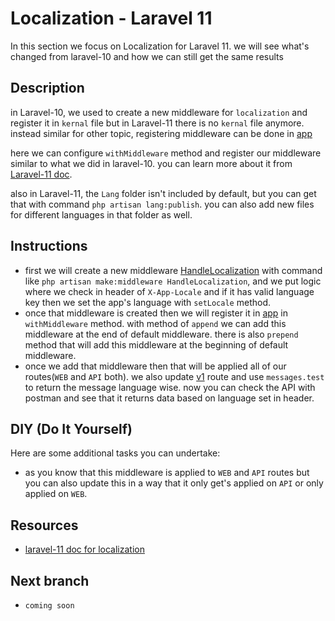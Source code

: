 # Localization - Laravel 11

In this section we focus on Localization for Laravel 11. we will see what's changed from laravel-10 and how we can still get the same results

## Description

in Laravel-10, we used to create a new middleware for `localization` and register it in `kernal` file but in Laravel-11 there is no `kernal` file anymore. instead similar for other topic, registering middleware can be done in [app](bootstrap/app.php)

here we can configure `withMiddleware` method and register our middleware similar to what we did in laravel-10. you can learn more about it from [Laravel-11 doc](https://laravel.com/docs/11.x/localization).

also in Laravel-11, the `Lang` folder isn't included by default, but you can get that with command `php artisan lang:publish`. you can also add new files for different languages in that folder as well.

## Instructions

- first we will create a new middleware [HandleLocalization](app/Http/Middleware/HandleLocalization.php) with command like `php artisan make:middleware HandleLocalization`, and we put logic where we check in header of `X-App-Locale` and if it has valid language key then  we set the app's language with `setLocale` method.
- once that middleware is created then we will register it in [app](bootstrap/app.php) in `withMiddleware` method. with method of `append` we can add this middleware at the end of default middleware. there is also `prepend` method that will add this middleware at the beginning of default middleware.
- once we add that middleware then that will be applied all of our routes(`WEB` and `API` both). we also update [v1](routes/api/v1.php) route and use `messages.test` to return the message language wise. now you can check the API with postman and see that it returns data based on language set in header.

## DIY (Do It Yourself)

Here are some additional tasks you can undertake:

- as you know that this middleware is applied to `WEB` and `API` routes but you can also update this in a way that it only get's applied on `API` or only applied on `WEB`.

## Resources

- [laravel-11 doc for localization](https://laravel.com/docs/11.x/localization)

## Next branch
 - `coming soon`
